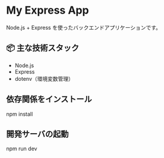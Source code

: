 # My Express App
Node.js + Express を使ったバックエンドアプリケーションです。

## 📦 主な技術スタック
- Node.js
- Express
- dotenv（環境変数管理）

## 依存関係をインストール
npm install

## 開発サーバの起動
npm run dev